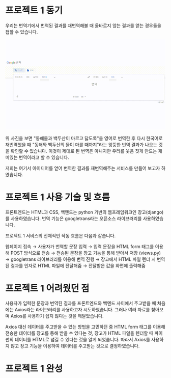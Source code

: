 # 프로젝트 1 동기
우리는 번역기에서 번역된 결과를 재번역해볼 때 올바르지 않는 결과를 얻는 경우들을 접할 수 있습니다.
   
![project_1](../../IMG/google_translate_image.gif)
   
위 사진을 보면 "동해물과 백두산이 마르고 닳도록"을 영어로 번역한 후 다시 한국어로 재번역했을 때 "동해와 백두산의 물이 마를 때까지"라는 엉뚱한 번역 결과가 나오는 것을 확인할 수 있습니다. 이것이 제대로 된 번역은 아니지만 우리를 웃음 짓게 만드는 재미있는 번역이라고 할 수 있습니다.
   
저희는 여기서 아이디어를 얻어 번역한 결과를 재번역해주는 서비스를 만들어 보고자 하였습니다.

# 프로젝트 1 사용 기술 및 흐름
프론트엔드는 HTML과 CSS, 백엔드는 python 기반의 웹프레임워크인 장고(django)를 사용하였습니다. 번역 기능은 googletrans라는 오픈소스 라이브러리를 사용하였습니다.
   
프로젝트 1 서비스의 전체적인 작동 흐름은 다음과 같습니다.
   
웹페이지 접속 → 사용자가 번역할 문장 입력 → 입력 문장을 HTML form 태그를 이용해 POST 방식으로 전송 → 전송된 문장을 장고 기능을 통해 받아서 저장 (views.py) → googletrans 라이브러리를 이용해 번역 진행 → 장고에서 HTML 파일 렌더 시 번역된 결과를 인자로 HTML 파일에 전달해줌 → 전달받은 값을 화면에 출력해줌

# 프로젝트 1 어려웠던 점
사용자가 입력한 문장과 번역된 결과를 프론트엔드와 백엔드 사이에서 주고받을 때 처음에는 Axios라는 라이브러리를 사용하고자 시도하였습니다. 그러나 여러 자료를 찾아보며 Axios를 사용하기 쉽지 않다는 것을 깨달았습니다.
   
Axios 대신 데이터를 주고받을 수 있는 방법을 고민하던 중 HTML form 태그를 이용해 전송한 데이터를 장고를 통해 받을 수 있다는 것, 장고가 HTML 파일을 렌더할 때 파이썬의 데이터를 HTML로 넘길 수 있다는 것을 알게 되었습니다. 따라서 Axios를 사용하지 않고 장고 기능을 이용하여 데이터를 주고받는 것으로 결정하였습니다.

# 프로젝트 1 완성
